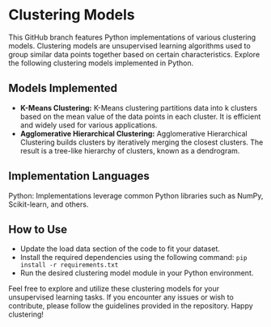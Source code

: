 # Clustering Models 
This GitHub branch features Python implementations of various clustering models. Clustering models are unsupervised learning algorithms used to group similar data points together based on certain characteristics. Explore the following clustering models implemented in Python.

## Models Implemented
- **K-Means Clustering:** K-Means clustering partitions data into k clusters based on the mean value of the data points in each cluster. It is efficient and widely used for various applications.
- **Agglomerative Hierarchical Clustering:** Agglomerative Hierarchical Clustering builds clusters by iteratively merging the closest clusters. The result is a tree-like hierarchy of clusters, known as a dendrogram.

## Implementation Languages
Python: Implementations leverage common Python libraries such as NumPy, Scikit-learn, and others.

## How to Use
- Update the load data section of the code to fit your dataset.
- Install the required dependencies using the following command: `pip install -r requirements.txt`
- Run the desired clustering model module in your Python environment.

Feel free to explore and utilize these clustering models for your unsupervised learning tasks. If you encounter any issues or wish to contribute, please follow the guidelines provided in the repository. Happy clustering!

